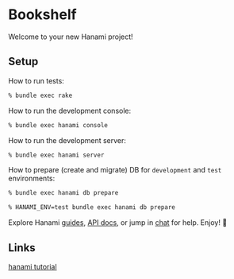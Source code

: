 # Bookshelf

Welcome to your new Hanami project!

## Setup

How to run tests:

```bash
% bundle exec rake
```

How to run the development console:

```bash
% bundle exec hanami console
```

How to run the development server:

```bash
% bundle exec hanami server
```

How to prepare (create and migrate) DB for `development` and `test` environments:

```bash
% bundle exec hanami db prepare

% HANAMI_ENV=test bundle exec hanami db prepare
```

Explore Hanami [guides](https://guides.hanamirb.org/), [API docs](http://docs.hanamirb.org/1.3.3/), or jump in [chat](http://chat.hanamirb.org) for help. Enjoy! 🌸

## Links

[hanami tutorial](https://guides.hanamirb.org/introduction/getting-started/)
